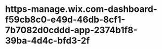 # https-manage.wix.com-dashboard-f59cb8c0-e49d-46db-8cf1-7b7082d0cddd-app-2374b1f8-39ba-4d4c-bfd3-2f
